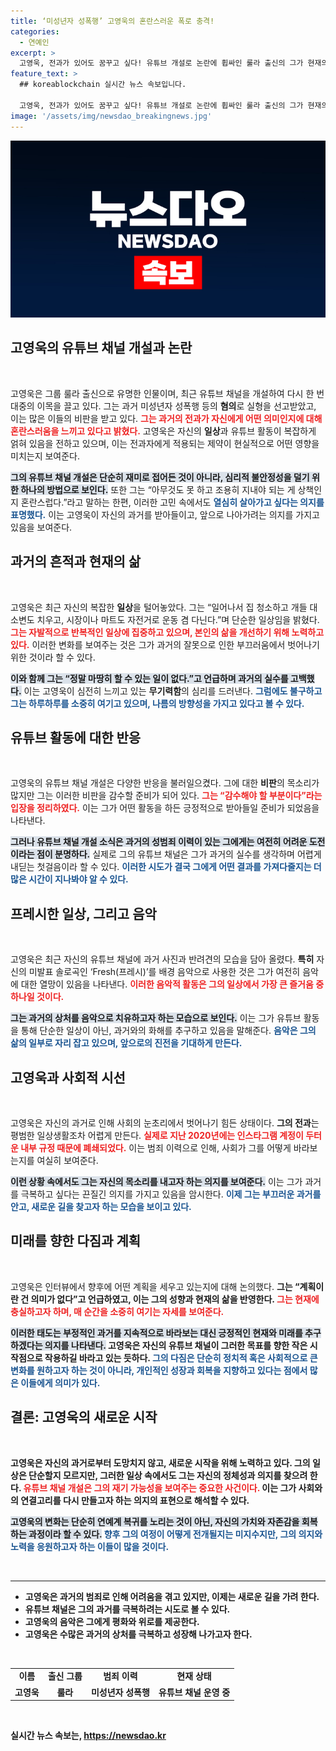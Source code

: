 ```yaml
---
title: ‘미성년자 성폭행’ 고영욱의 혼란스러운 폭로 충격!
categories:
  - 연예인
excerpt: >
  고영욱, 전과가 있어도 꿈꾸고 싶다! 유튜브 개설로 논란에 휩싸인 룰라 출신의 그가 현재의 고충과 일상을 솔직히 털어놓았다. 과거의 상처를 극복하고 새로운 시작을 알리는 그의 이야기를 들어보세요!
feature_text: >
  ## koreablockchain 실시간 뉴스 속보입니다.

  고영욱, 전과가 있어도 꿈꾸고 싶다! 유튜브 개설로 논란에 휩싸인 룰라 출신의 그가 현재의 고충과 일상을 솔직히 털어놓았다. 과거의 상처를 극복하고 새로운 시작을 알리는 그의 이야기를 들어보세요!
image: '/assets/img/newsdao_breakingnews.jpg'
---
```


<p><img src="/assets/img/newsdao_breakingnews.jpg" alt="koreablockchain 속보" /></p>

<h2 data-ke-size="size26">고영욱의 유튜브 채널 개설과 논란</h2>

<p data-ke-size="size16">&nbsp;</p>

<p>고영욱은 그룹 룰라 출신으로 유명한 인물이며, 최근 유튜브 채널을 개설하여 다시 한 번 대중의 이목을 끌고 있다. 그는 과거 미성년자 성폭행 등의 <b>혐의</b>로 실형을 선고받았고, 이는 많은 이들의 비판을 받고 있다. <b><span style="color: #ee2323;">그는 과거의 전과가 자신에게 어떤 의미인지에 대해 혼란스러움을 느끼고 있다고 밝혔다.</span></b> 고영욱은 자신의 <b>일상</b>과 유튜브 활동이 복잡하게 얽혀 있음을 전하고 있으며, 이는 전과자에게 적용되는 제약이 현실적으로 어떤 영향을 미치는지 보여준다.</p>

<p><b><span style="background-color: #21538527;">그의 유튜브 채널 개설은 단순히 재미로 접어든 것이 아니라, 심리적 불안정성을 덜기 위한 하나의 방법으로 보인다.</span></b> 또한 그는 “아무것도 못 하고 조용히 지내야 되는 게 상책인지 혼란스럽다.”라고 말하는 한편, 이러한 고민 속에서도 <b><span style="color: #1a5490;">열심히 살아가고 싶다는 의지를 표명했다.</span></b> 이는 고영욱이 자신의 과거를 받아들이고, 앞으로 나아가려는 의지를 가지고 있음을 보여준다.</p>

<h2 data-ke-size="size26">과거의 흔적과 현재의 삶</h2>

<p data-ke-size="size16">&nbsp;</p>

<p>고영욱은 최근 자신의 복잡한 <b>일상</b>을 털어놓았다. 그는 “일어나서 집 청소하고 개들 대소변도 치우고, 시장이나 마트도 자전거로 운동 겸 다닌다.”며 단순한 일상임을 밝혔다. <b><span style="color: #ee2323;">그는 자발적으로 반복적인 일상에 집중하고 있으며, 본인의 삶을 개선하기 위해 노력하고 있다.</span></b> 이러한 변화를 보여주는 것은 그가 과거의 잘못으로 인한 부끄러움에서 벗어나기 위한 것이라 할 수 있다.</p>

<p><b><span style="background-color: #21538527;">이와 함께 그는 “정말 마땅히 할 수 있는 일이 없다.”고 언급하며 과거의 실수를 고백했다.</span></b> 이는 고영욱이 심전히 느끼고 있는 <b>무기력함</b>의 심리를 드러낸다. <b><span style="color: #1a5490;">그럼에도 불구하고 그는 하루하루를 소중히 여기고 있으며, 나름의 방향성을 가지고 있다고 볼 수 있다.</span></b> </p>

<h2 data-ke-size="size26">유튜브 활동에 대한 반응</h2>

<p data-ke-size="size16">&nbsp;</p>

<p>고영욱의 유튜브 채널 개설은 다양한 반응을 불러일으켰다. 그에 대한 <b>비판</b>의 목소리가 많지만 그는 이러한 비판을 감수할 준비가 되어 있다. <b><span style="color: #ee2323;">그는 “감수해야 할 부분이다”라는 입장을 정리하였다.</span></b> 이는 그가 어떤 활동을 하든 긍정적으로 받아들일 준비가 되었음을 나타낸다.</p>

<p><b><span style="background-color: #21538527;">그러나 유튜브 채널 개설 소식은 과거의 성범죄 이력이 있는 그에게는 여전히 어려운 도전이라는 점이 분명하다.</span></b> 실제로 그의 유튜브 채널은 그가 과거의 실수를 생각하며 어렵게 내딛는 첫걸음이라 할 수 있다. <b><span style="color: #1a5490;">이러한 시도가 결국 그에게 어떤 결과를 가져다줄지는 더 많은 시간이 지나봐야 알 수 있다.</span></b></p>

<h2 data-ke-size="size26">프레시한 일상, 그리고 음악</h2>

<p data-ke-size="size16">&nbsp;</p>

<p>고영욱은 최근 자신의 유튜브 채널에 과거 사진과 반려견의 모습을 담아 올렸다. <b>특히</b> 자신의 미발표 솔로곡인 ‘Fresh(프레시)’를 배경 음악으로 사용한 것은 그가 여전히 음악에 대한 열망이 있음을 나타낸다. <b><span style="color: #ee2323;">이러한 음악적 활동은 그의 일상에서 가장 큰 즐거움 중 하나일 것이다.</span></b></p>

<p><b><span style="background-color: #21538527;">그는 과거의 상처를 음악으로 치유하고자 하는 모습으로 보인다.</span></b> 이는 그가 유튜브 활동을 통해 단순한 일상이 아닌, 과거와의 화해를 추구하고 있음을 말해준다. <b><span style="color: #1a5490;">음악은 그의 삶의 일부로 자리 잡고 있으며, 앞으로의 진전을 기대하게 만든다.</span></b></p>

<h2 data-ke-size="size26">고영욱과 사회적 시선</h2>

<p data-ke-size="size16">&nbsp;</p>

<p>고영욱은 자신의 과거로 인해 사회의 눈초리에서 벗어나기 힘든 상태이다. <b>그의 전과</b>는 평범한 일상생활조차 어렵게 만든다. <b><span style="color: #ee2323;">실제로 지난 2020년에는 인스타그램 계정이 두터운 내부 규정 때문에 폐쇄되었다.</span></b> 이는 범죄 이력으로 인해, 사회가 그를 어떻게 바라보는지를 여실히 보여준다.</p>

<p><b><span style="background-color: #21538527;">이런 상황 속에서도 그는 자신의 목소리를 내고자 하는 의지를 보여준다.</span></b> 이는 그가 과거를 극복하고 싶다는 끈질긴 의지를 가지고 있음을 암시한다. <b><span style="color: #1a5490;">이제 그는 부끄러운 과거를 안고, 새로운 길을 찾고자 하는 모습을 보이고 있다.</span></b></p>

<h2 data-ke-size="size26">미래를 향한 다짐과 계획</h2>

<p data-ke-size="size16">&nbsp;</p>

<p>고영욱은 인터뷰에서 향후에 어떤 계획을 세우고 있는지에 대해 논의했다. <b>그는 “계획이란 건 의미가 없다”고 언급하였고, 이는 그의 성향과 현재의 삶을 반영한다. <b><span style="color: #ee2323;">그는 현재에 충실하고자 하며, 매 순간을 소중히 여기는 자세를 보여준다.</span></b></p>

<p><b><span style="background-color: #21538527;">이러한 태도는 부정적인 과거를 지속적으로 바라보는 대신 긍정적인 현재와 미래를 추구하겠다는 의지를 나타낸다.</span></b> 고영욱은 자신의 유튜브 채널이 그러한 목표를 향한 작은 시작점으로 작용하길 바라고 있는 듯하다. <b><span style="color: #1a5490;">그의 다짐은 단순히 정치적 혹은 사회적으로 큰 변화를 원하고자 하는 것이 아니라, 개인적인 성장과 회복을 지향하고 있다는 점에서 많은 이들에게 의미가 있다.</span></b></p>

<h2 data-ke-size="size26">결론: 고영욱의 새로운 시작</h2>

<p data-ke-size="size16">&nbsp;</p>

<p>고영욱은 자신의 과거로부터 도망치지 않고, 새로운 시작을 위해 노력하고 있다. <b>그의 일상은</b> 단순할지 모르지만, 그러한 일상 속에서도 그는 자신의 정체성과 의지를 찾으려 한다. <b><span style="color: #ee2323;">유튜브 채널 개설은 그의 재기 가능성을 보여주는 중요한 사건이다.</span></b> 이는 그가 사회와의 연결고리를 다시 만들고자 하는 의지의 표현으로 해석할 수 있다.</p>

<p><b><span style="background-color: #21538527;">고영욱의 변화는 단순히 연예계 복귀를 노리는 것이 아닌, 자신의 가치와 자존감을 회복하는 과정이라 할 수 있다.</span></b> <b><span style="color: #1a5490;">향후 그의 여정이 어떻게 전개될지는 미지수지만, 그의 의지와 노력을 응원하고자 하는 이들이 많을 것이다.</span></b></p>

<p data-ke-size="size16">&nbsp;</p>

<hr>

<ul>
<li>고영욱은 과거의 범죄로 인해 어려움을 겪고 있지만, 이제는 새로운 길을 가려 한다.</li>
<li>유튜브 채널은 그의 과거를 극복하려는 시도로 볼 수 있다.</li>
<li>고영욱의 음악은 그에게 평화와 위로를 제공한다.</li>
<li>고영욱은 수많은 과거의 상처를 극복하고 성장해 나가고자 한다.</li>
</ul>

<p data-ke-size="size16">&nbsp;</p> 

<table style="width: 100%;">
<tr>
<td style="text-align: center; height: 17px;"><b>이름</b></td>
<td style="text-align: center; height: 17px;"><b>출신 그룹</b></td>
<td style="text-align: center; height: 17px;"><b>범죄 이력</b></td>
<td style="text-align: center; height: 17px;"><b>현재 상태</b></td>
</tr>
<tr>
<td style="text-align: center; height: 17px;">고영욱</td>
<td style="text-align: center; height: 17px;">룰라</td>
<td style="text-align: center; height: 17px;">미성년자 성폭행</td>
<td style="text-align: center; height: 17px;">유튜브 채널 운영 중</td>
</tr>
</table>

<p data-ke-size="size16">&nbsp;</p>
실시간 뉴스 속보는, <a href="https://newsdao.kr" rel="dofollow">https://newsdao.kr</a>


